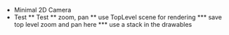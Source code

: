* Minimal 2D Camera
* Test
** Test
** zoom, pan
** use TopLevel scene for rendering
*** save top level zoom and pan here
*** use a stack in the drawables
